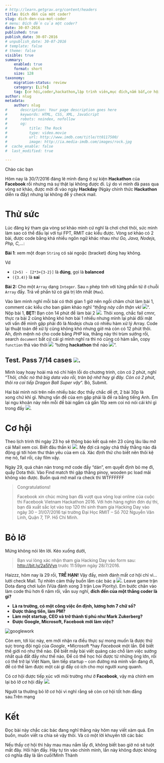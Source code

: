 ```yaml
---
# http://learn.getgrav.org/content/headers
title: Đích đến của một coder?
slug: dich-den-cua-mot-coder
# menu: Đích đến của một coder?
date: 30-07-2016
published: true
publish_date: 30-07-2016
# unpublish_date: 30-07-2016
# template: false
# theme: false
visible: true
summary:
    enabled: true
    format: short
    size: 128
taxonomy:
    migration-status: review
    category: [Life]
    tag: [cơ hội,coder,hackathon,lập trình viên,mục đích,nắm bắt,cơ hội,coder,hackathon,lập trình viên,mục đích,nắm bắt]
author: nlug
metadata:
    author: nlug
#      description: Your page description goes here
#      keywords: HTML, CSS, XML, JavaScript
#      robots: noindex, nofollow
#      og:
#          title: The Rock
#          type: video.movie
#          url: http://www.imdb.com/title/tt0117500/
#          image: http://ia.media-imdb.com/images/rock.jpg
#  cache_enable: false
#  last_modified: true

---
```


Chào các bạn

Hôm nay là 30/7/2016 đáng lẽ mình đang ở sự kiện **Hackathon** của **Facebook** rồi nhưng mà sự thật lại không được đi. Lý do vì mình đã pass qua vòng sơ khảo, được mời đi vào ngày **Hackday** (Ngày chính thức **Hackathon** diễn ra đấy) nhưng lại không để ý check mail.

# Thử sức

Lúc đăng ký tham gia vòng sơ khảo mình cứ nghĩ là chơi chơi thôi, sức mình làm sao có thể đấu lại với tụi FPT, RMIT các kiểu được. Vòng sơ khảo có 2 bài, được code bằng khá nhiều ngôn ngữ khác nhau như *Go, Java, Nodejs, Php, C,…*:

**Bài 1**: xem một đoạn `String` có sài ngoặc (bracket) đúng hay không.

Vd

- `(2+5) - [2*3+{3-2}]` là **đúng**, gọi là **balanced**
- `({3.4)}` là **sai**

**Bài 2:** Cho một `Array` dạng `Integer`. Sau `n` phép tính với tứng phần tử ở chuỗi `Array` đấy. Trả về phần tử có giá trị lớn nhất (`Max`).

Vào làm mình nghĩ mỗi bài có thời gian 1 giờ nên ngồi chăm chút làm bài 1, comment các kiểu cho ban giám kháo nghĩ “*thằng này cẩn thận vkl* ![](http://cuthanh.com/wp-content/uploads/lm-easy-emoticons/emoticons-custom/65f51c6b41112ac007ace7cf9f66e15e.png)“. Nộp bài 1, **BẸT**! Bạn còn 14 phút để làm bài 2 ![](http://cuthanh.com/wp-content/uploads/lm-easy-emoticons/emoticons-custom/0dd17a12d85d368fd9f09090b1a961a7.png). Thôi xong, chắc fail cmnr, thực ra bài 2 cũng không khó hơn bài 1 nhiều nhưng mình lại phải đối mặt với vấn đề mình gặp phải đó là *Nodejs* chưa có nhiều hàm xử lý Array. Code lại thuật toán để xử lý cũng không khó nhưng giờ mà còn có 12 phút thôi. Ah, định mệnh nó cho code bằng *PHP* kia, thằng này thì trùm sướng rồi, search `document` bất cứ cái gì mình nghĩ ra thì nó cũng có hàm sẵn, copy `function` thả vào thôi ![](http://cuthanh.com/wp-content/uploads/lm-easy-emoticons/emoticons-custom/a2b20fedb8f910c6d52ffeb6a30af1b8.png) “tưởng **hackathon** thế nào ![](http://cuthanh.com/wp-content/uploads/lm-easy-emoticons/emoticons-custom/ab0f23d06fc786b40bb95a014604743f.png)“.

## Test. Pass 7/14 cases ![](http://cuthanh.com/wp-content/uploads/lm-easy-emoticons/emoticons-custom/080861c0c12b3c87e3cb77a2d91754b8.png).

Mình loay hoay hoài mà nó chỉ hiện lỗi do chương trình, còn có 2 phút, nghĩ “T*hôi, chắc nó thả big data vào rồi, tràn bộ nhớ hay gì đây. Còn có 2 phút, thôi ra coi tiếp Dragon Ball Super vậy*“. Bỏ, Submit.

Hai bài mình nói trên nến nhiều bác đọc thấy chắc dễ ợt, 2 bài 30p là xong chứ khỉ gì. Nhưng vấn đề của em gặp phải là đề ra bằng tiếng Anh. Em lại ngu khoản này nến mỗi đề bài ngầm cả gần 10p xem coi nó nói cái khỉ gì trong đấy ![](http://cuthanh.com/wp-content/uploads/lm-easy-emoticons/emoticons-custom/a2295eb38bfeb56ab060aaf8e4bd2315.png).

# Cơ hội

Theo lịch trình thì ngày 23 họ sẽ thông báo kết quả nên 23 cũng lâu lâu mở cái Mail xem coi. Biết đâu thần kì ![](http://cuthanh.com/wp-content/uploads/lm-easy-emoticons/emoticons-custom/4496791ae48b92a081a170ec56c63f89.png). Mẹ đợi cả ngày chả thấy thằng nào đả động gì tới hòm thư thân yêu của em cả. Xác định thử cho biết nên thôi kệ mẹ nó, fail rồi, cày film vậy.

Ngày 29, quá chán nản trong mớ code đầy “dán”, em quyết định bỏ mẹ đi, quẩy Dota thôi. Vào Find match thì gặp thằng pinoy, wooden pc load mãi không vào được. Buồn quá mở mail ra check thì WTFFFFFF

> Congratulations!
> 
> Facebook xin chúc mừng bạn đã vượt qua vòng loại online của cuộc thi Facebook Vietnam Hackathon 2016. Với hơn hàng nghìn đơn dự thi, bạn đã xuất sắc lọt vào top 120 thí sinh tham gia Hacking Day vào ngày 30 – 31/07/2016 tại trường Đại Học RMIT – Số 702 Nguyễn Văn Linh, Quận 7, TP. Hồ Chí Minh.

# Bỏ lỡ

Mừng không nói lên lời. Kéo xuống dưới,

> Bạn vui lòng xác nhận tham gia Hacking Day vào form sau: http://bit.ly/2a5IVyn trước 11:59pm ngày 28/7/2016.

Haizzz, hôm nay là 29 rồi, **TRỄ HẠN!** Vậy đấy, mình đánh mất cơ hội chỉ vì… lười check Mail. Tự nhiên cảm thấy buồn lắm các bác ạ ![](http://cuthanh.com/wp-content/uploads/lm-easy-emoticons/emoticons-custom/78903d5af243d9b72ea6bfe3446fcee9.png). Leave game trận Dota đang chơi luôn (Vừa đánh xong 3 trận Low Piority). Em bước chân vào làm code thủ hơn 6 năm rồi, vẫn suy nghĩ, **đích đến của một thằng coder là gì?**

- **Là ra trường, có một công việc ổn định, lương hơn 7 chữ số?**
- **Được thăng tiến, làm PM?**
- **Làm một startup, CEO và trở thành tỉ phú như Mark Zukerberg?**
- **Được Google, Microsoft, Facebook mời làm việc?**

![googlework](http://cuthanh.com/wp-content/uploads/2016/07/googlework.jpg)

Còn em, tới lúc này, em mới nhận ra điều thực sự mong muốn là được thử sực trong đội ngũ của *Google*, *Microsoft *hay *Facebook* một lần. Để biết thế giới nó như thế nào. Để biết mấy bài viết quảng cáo chỗ làm việc sướng nhất quả đất đấy như thế nào. Để có thể học hỏi được từ những ông lớn, rồi có thể trở lại Việt Nam, làm tiếp startup – con đường mà mình vẫn đang đi, để có thể làm được một cái gì đấy có ích cho mọi người xung quanh.

Có cơ hội được tiếp xúc với môi trường như ở **Facebook**, vậy mà chính em lại bỏ lỡ cơ hội đấy ![](http://cuthanh.com/wp-content/uploads/lm-easy-emoticons/emoticons-custom/a2295eb38bfeb56ab060aaf8e4bd2315.png).

Người ta thường bỏ lỡ cơ hội vì nghĩ rằng sẽ còn cơ hội tốt hơn đằng sau.Trên mạng



# Kết

Đọc bài này chắc các bác đang nghĩ thằng này hôm nay viết xàm quá. Em buồn, muốn viết ra chia sẻ vậy thôi. Và có một lời khuyên tới các bác

Nếu thấy cơ hội thì hãy mau mau nắm lấy đi, không biết bao giờ nó sẽ tuột mất đây. Hối hận đấy. Hãy tự tin vào chính mình, lần này không được không có nghĩa đây là lần cuối!Minh Thành



 
